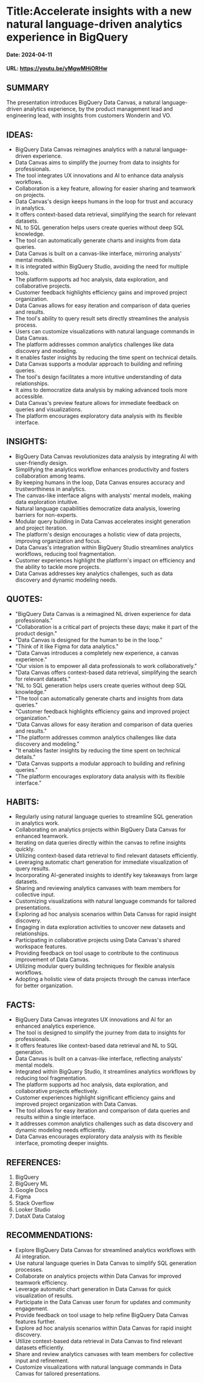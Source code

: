 # Title:Accelerate insights with a new natural language-driven analytics experience in BigQuery
#### Date: 2024-04-11
#### URL: https://youtu.be/yMgwMHiORHw



## SUMMARY

The presentation introduces BigQuery Data Canvas, a natural language-driven analytics experience, by the product management lead and engineering lead, with insights from customers Wonderin and VO.

## IDEAS:

- BigQuery Data Canvas reimagines analytics with a natural language-driven experience.
- Data Canvas aims to simplify the journey from data to insights for professionals.
- The tool integrates UX innovations and AI to enhance data analysis workflows.
- Collaboration is a key feature, allowing for easier sharing and teamwork on projects.
- Data Canvas's design keeps humans in the loop for trust and accuracy in analytics.
- It offers context-based data retrieval, simplifying the search for relevant datasets.
- NL to SQL generation helps users create queries without deep SQL knowledge.
- The tool can automatically generate charts and insights from data queries.
- Data Canvas is built on a canvas-like interface, mirroring analysts' mental models.
- It is integrated within BigQuery Studio, avoiding the need for multiple tools.
- The platform supports ad hoc analysis, data exploration, and collaborative projects.
- Customer feedback highlights efficiency gains and improved project organization.
- Data Canvas allows for easy iteration and comparison of data queries and results.
- The tool's ability to query result sets directly streamlines the analysis process.
- Users can customize visualizations with natural language commands in Data Canvas.
- The platform addresses common analytics challenges like data discovery and modeling.
- It enables faster insights by reducing the time spent on technical details.
- Data Canvas supports a modular approach to building and refining queries.
- The tool's design facilitates a more intuitive understanding of data relationships.
- It aims to democratize data analysis by making advanced tools more accessible.
- Data Canvas's preview feature allows for immediate feedback on queries and visualizations.
- The platform encourages exploratory data analysis with its flexible interface.

## INSIGHTS:

- BigQuery Data Canvas revolutionizes data analysis by integrating AI with user-friendly design.
- Simplifying the analytics workflow enhances productivity and fosters collaboration among teams.
- By keeping humans in the loop, Data Canvas ensures accuracy and trustworthiness in analytics.
- The canvas-like interface aligns with analysts' mental models, making data exploration intuitive.
- Natural language capabilities democratize data analysis, lowering barriers for non-experts.
- Modular query building in Data Canvas accelerates insight generation and project iteration.
- The platform's design encourages a holistic view of data projects, improving organization and focus.
- Data Canvas's integration within BigQuery Studio streamlines analytics workflows, reducing tool fragmentation.
- Customer experiences highlight the platform's impact on efficiency and the ability to tackle more projects.
- Data Canvas addresses key analytics challenges, such as data discovery and dynamic modeling needs.

## QUOTES:

- "BigQuery Data Canvas is a reimagined NL driven experience for data professionals."
- "Collaboration is a critical part of projects these days; make it part of the product design."
- "Data Canvas is designed for the human to be in the loop."
- "Think of it like Figma for data analytics."
- "Data Canvas introduces a completely new experience, a canvas experience."
- "Our vision is to empower all data professionals to work collaboratively."
- "Data Canvas offers context-based data retrieval, simplifying the search for relevant datasets."
- "NL to SQL generation helps users create queries without deep SQL knowledge."
- "The tool can automatically generate charts and insights from data queries."
- "Customer feedback highlights efficiency gains and improved project organization."
- "Data Canvas allows for easy iteration and comparison of data queries and results."
- "The platform addresses common analytics challenges like data discovery and modeling."
- "It enables faster insights by reducing the time spent on technical details."
- "Data Canvas supports a modular approach to building and refining queries."
- "The platform encourages exploratory data analysis with its flexible interface."

## HABITS:

- Regularly using natural language queries to streamline SQL generation in analytics work.
- Collaborating on analytics projects within BigQuery Data Canvas for enhanced teamwork.
- Iterating on data queries directly within the canvas to refine insights quickly.
- Utilizing context-based data retrieval to find relevant datasets efficiently.
- Leveraging automatic chart generation for immediate visualization of query results.
- Incorporating AI-generated insights to identify key takeaways from large datasets.
- Sharing and reviewing analytics canvases with team members for collective input.
- Customizing visualizations with natural language commands for tailored presentations.
- Exploring ad hoc analysis scenarios within Data Canvas for rapid insight discovery.
- Engaging in data exploration activities to uncover new datasets and relationships.
- Participating in collaborative projects using Data Canvas's shared workspace features.
- Providing feedback on tool usage to contribute to the continuous improvement of Data Canvas.
- Utilizing modular query building techniques for flexible analysis workflows.
- Adopting a holistic view of data projects through the canvas interface for better organization.

## FACTS:

- BigQuery Data Canvas integrates UX innovations and AI for an enhanced analytics experience.
- The tool is designed to simplify the journey from data to insights for professionals.
- It offers features like context-based data retrieval and NL to SQL generation.
- Data Canvas is built on a canvas-like interface, reflecting analysts' mental models.
- Integrated within BigQuery Studio, it streamlines analytics workflows by reducing tool fragmentation.
- The platform supports ad hoc analysis, data exploration, and collaborative projects effectively.
- Customer experiences highlight significant efficiency gains and improved project organization with Data Canvas.
- The tool allows for easy iteration and comparison of data queries and results within a single interface.
- It addresses common analytics challenges such as data discovery and dynamic modeling needs efficiently.
- Data Canvas encourages exploratory data analysis with its flexible interface, promoting deeper insights.

## REFERENCES:

1. BigQuery
2. BigQuery ML
3. Google Docs
4. Figma
5. Stack Overflow
6. Looker Studio
7. DataX Data Catalog

## RECOMMENDATIONS:

- Explore BigQuery Data Canvas for streamlined analytics workflows with AI integration.
- Use natural language queries in Data Canvas to simplify SQL generation processes.
- Collaborate on analytics projects within Data Canvas for improved teamwork efficiency.
- Leverage automatic chart generation in Data Canvas for quick visualization of results.
- Participate in the Data Canvas user forum for updates and community engagement.
- Provide feedback on tool usage to help refine BigQuery Data Canvas features further.
- Explore ad hoc analysis scenarios within Data Canvas for rapid insight discovery.
- Utilize context-based data retrieval in Data Canvas to find relevant datasets efficiently.
- Share and review analytics canvases with team members for collective input and refinement.
- Customize visualizations with natural language commands in Data Canvas for tailored presentations.
